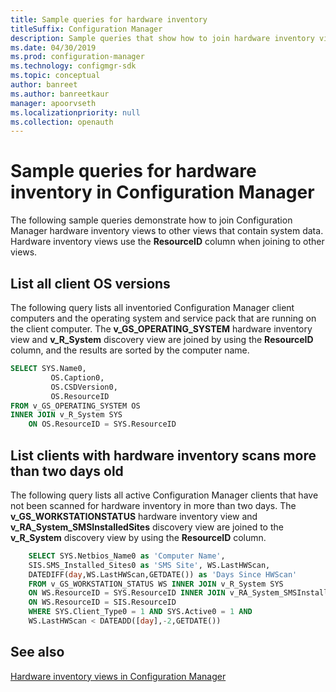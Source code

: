 ```yaml
---
title: Sample queries for hardware inventory
titleSuffix: Configuration Manager
description: Sample queries that show how to join hardware inventory views to other views that contain system data.
ms.date: 04/30/2019
ms.prod: configuration-manager
ms.technology: configmgr-sdk
ms.topic: conceptual
author: banreet
ms.author: banreetkaur
manager: apoorvseth
ms.localizationpriority: null
ms.collection: openauth
---
```


# Sample queries for hardware inventory in Configuration Manager

The following sample queries demonstrate how to join Configuration Manager hardware inventory views to other views that contain system data. Hardware inventory views use the **ResourceID** column when joining to other views.

## List all client OS versions

The following query lists all inventoried Configuration Manager client computers and the operating system and service pack that are running on the client computer. The **v_GS_OPERATING_SYSTEM** hardware inventory view and **v_R_System** discovery view are joined by using the **ResourceID** column, and the results are sorted by the computer name.

```sql
SELECT SYS.Name0,
         OS.Caption0,
         OS.CSDVersion0,
         OS.ResourceID
FROM v_GS_OPERATING_SYSTEM OS
INNER JOIN v_R_System SYS
    ON OS.ResourceID = SYS.ResourceID
```

## List clients with hardware inventory scans more than two days old

The following query lists all active Configuration Manager clients that have not been scanned for hardware inventory in more than two days. The **v_GS_WORKSTATIONSTATUS** hardware inventory view and **v_RA_System_SMSInstalledSites** discovery view are joined to the **v_R_System** discovery view by using the **ResourceID** column.

```sql
    SELECT SYS.Netbios_Name0 as 'Computer Name', 
    SIS.SMS_Installed_Sites0 as 'SMS Site', WS.LastHWScan, 
    DATEDIFF(day,WS.LastHWScan,GETDATE()) as 'Days Since HWScan' 
    FROM v_GS_WORKSTATION_STATUS WS INNER JOIN v_R_System SYS 
    ON WS.ResourceID = SYS.ResourceID INNER JOIN v_RA_System_SMSInstalledSites SIS 
    ON WS.ResourceID = SIS.ResourceID 
    WHERE SYS.Client_Type0 = 1 AND SYS.Active0 = 1 AND 
    WS.LastHWScan < DATEADD([day],-2,GETDATE()) 
```

## See also

[Hardware inventory views in Configuration Manager](hardware-inventory-views-configuration-manager.md)
